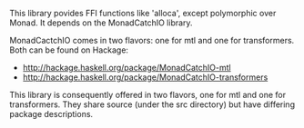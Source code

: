 
This library povides FFI functions like 'alloca', except polymorphic over Monad. It depends on
the MonadCatchIO library.

MonadCactchIO comes in two flavors: one for mtl and one for transformers. Both can be found on Hackage:

* http://hackage.haskell.org/package/MonadCatchIO-mtl
* http://hackage.haskell.org/package/MonadCatchIO-transformers

This library is consequently offered in two flavors, one for mtl and one for transformers. They share source (under the src directory) but have differing package descriptions.